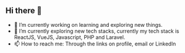 ## Hi there 👋

<!--
**ryanDevCode/ryanDevCode** is a ✨ _special_ ✨ repository because its `README.md` (this file) appears on your GitHub profile.



Here are some ideas to get you started:
[Portoflio](https://jason-ryan-porfolio.netlify.app)
- 🔭 I’m currently working on learning and exploring new things.
- 🌱 I’m learning Web Development
- 👯 I’m looking to collaborate on ...
- 🤔 I’m looking for help with ...
- 💬 Ask me about ...
- 📫 How to reach me: Through the links on profile, email or linkedIn
- 😄 Pronouns: ...
- ⚡ Fun fact: ...
-->
- 🔭 I’m currently working on learning and exploring new things.
- 🌱 I’m currently exploring new tech stacks, currently my tech stack is ReactJS, VueJS, Javascript, PHP and Laravel.
- 📫 How to reach me: Through the links on profile, email or LinkedIn
